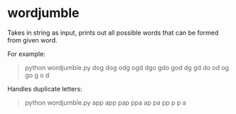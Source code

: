 wordjumble
==========

Takes in string as input, prints out all possible words that can be formed from given word.

For example:

> python wordjumble.py dog
>dog
>odg
>ogd
>dgo
>gdo
>god
>dg
>gd
>do
>od
>og
>go
>g
>o
>d

Handles duplicate letters:

>python wordjumble.py app
>app
>pap
>ppa
>ap
>pa
>pp
>p
>p
>a
